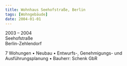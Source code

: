 ```yaml
---
title: Wohnhaus Seehofstraße, Berlin
tags: [Wohngebäude]
date: 2004-01-01
---
```

2003 – 2004<br/>
Seehofstraße<br/>
Berlin-Zehlendorf 

7 Wohungen
• Neubau
• Entwurfs-, Genehmigungs- und Ausführungsplanung
• Bauherr: Schenk GbR
